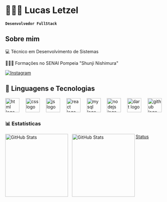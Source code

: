 # 👨🏻‍💻 Lucas Letzel

**`Desenvolvedor FullStack`**

## Sobre mim
💻 Técnico em Desenvolvimento de Sistemas

👨🏻‍🎓 Formações no SENAI Pompeia "Shunji Nishimura"

[![Instagram](https://img.shields.io/badge/Instagram-E4405F?style=for-the-badge&logo=instagram&logoColor=white)](https://www.instagram.com/lucasletzel_/)


## 🤖 Linguagens e Tecnologias
<div align="left">
  <img src="https://skillicons.dev/icons?i=html" height="45" alt="html logo"  />
  <img width="12" />
  <img src="https://skillicons.dev/icons?i=css" height="45" alt="css logo"  />
  <img width="12" />
  <img src="https://skillicons.dev/icons?i=js" height="45" alt="js logo"  />
  <img width="12" />
<!--   <img src="https://skillicons.dev/icons?i=python" height="45" alt="js logo"  /> -->
<!--   <img width="12" /> -->
  <img src="https://skillicons.dev/icons?i=react" height="45" alt="react logo"  />
  <img width="12" />
  <img src="https://skillicons.dev/icons?i=mysql" height="45" alt="mysql logo"  />
  <img width="12" />
  <img src="https://skillicons.dev/icons?i=nodejs" height="45" alt="nodejs logo"  />
<!--   <img width="12" />
  <img src="https://skillicons.dev/icons?i=typescript" height="45" alt="typescript logo"  /> -->
  <img width="12" />
  <img src="https://skillicons.dev/icons?i=dart" height="45" alt="dart logo"  />
  <img width="12" />
  <img src="https://skillicons.dev/icons?i=github" height="45" alt="github logo"  />
</div>




### 📊 Estatísticas
<p>
  <img 
    align="left" 
    alt="GitHub Stats" 
    height="200" 
    style="padding-right: 10px;" 
    src="https://github-readme-stats.vercel.app/api?username=LLetzel&show_icons=true&theme=tokyonight&include_all_commits=true&locale=pt-br" 
  />

<img 
      align="left" 
      alt="GitHub Stats" 
      height="200" 
      src="https://github-readme-stats.vercel.app/api/top-langs/?username=LLetzel&theme=tokyonight&layout=compact&custom_title=Tecnologias&langs_count=9" 
  />

</p>

[Status](./url)
